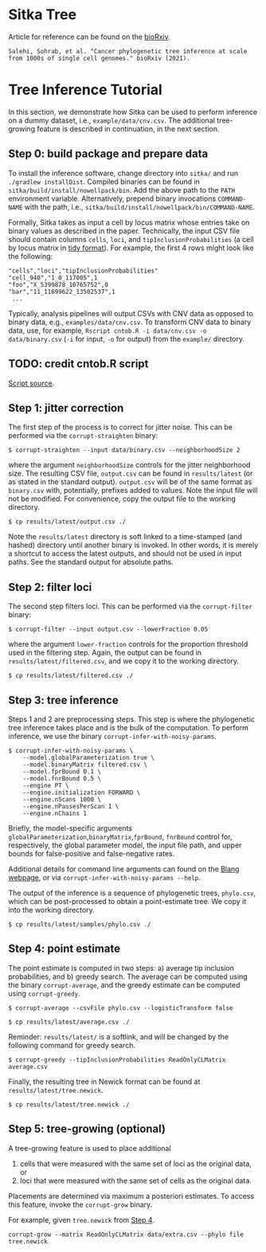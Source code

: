 # Sitka Tree
Article for reference can be found on the [bioRxiv](https://www.biorxiv.org/content/10.1101/2020.05.06.058180v2).
```
Salehi, Sohrab, et al. "Cancer phylogenetic tree inference at scale from 1000s of single cell genomes." bioRxiv (2021).
```

# Tree Inference Tutorial
In this section, we demonstrate how Sitka can be used to perform inference on a dummy dataset, i.e., `example/data/cnv.csv`. The additional tree-growing feature is described in continuation, in the next section.

## Step 0: build package and prepare data
To install the inference software, change directory into `sitka/` and run `./gradlew installDist`. Compiled binaries can be found in `sitka/build/install/nowellpack/bin`. Add the above path to the `PATH` environment variable. Alternatively, prepend binary invocations `COMMAND-NAME` with the path, i.e., `sitka/build/install/nowellpack/bin/COMMAND-NAME`.

Formally, Sitka takes as input a cell by locus matrix whose entries take on binary values as described in the paper. Technically, the input CSV file should contain columns `cells`, `loci`, and `tipInclusionProbabilities` (a cell by locus matrix in [tidy format](https://vita.had.co.nz/papers/tidy-data.html)). For example, the first 4 rows might look like the following:
```
"cells","loci","tipInclusionProbabilities"
"cell_940","1_0_117005",1
"foo","X_5399878_10765752",0
"bar","11_11699622_13502537",1
 ...
```

Typically, analysis pipelines will output CSVs with CNV data as opposed to binary data, e.g., `examples/data/cnv.csv`. To transform CNV data to binary data, use, for example, `Rscript cntob.R -i data/cnv.csv -o data/binary.csv` (`-i` for input, `-o` for output) from the `example/` directory. 
## TODO: credit cntob.R script
[Script source](https://github.com/molonc/corrupt_tree/blob/locusengin/src/cn_to_binary.R).

## Step 1: jitter correction
The first step of the process is to correct for jitter noise. This can be performed via the `corrupt-straighten` binary:
```
$ corrupt-straighten --input data/binary.csv --neighborhoodSize 2
```
where the argument `neighborhoodSize` controls for the jitter neighborhood size.
The resulting CSV file, `output.csv` can be found in `results/latest` (or as stated in the standard output).
`output.csv` will be of the same format as `binary.csv` with, potentially, prefixes added to values. Note the input file will not be modified.
For convenience, copy the output file to the working directory. 
```
$ cp results/latest/output.csv ./
```
Note the `results/latest` directory is soft linked to a time-stamped (and hashed) directory until another binary is invoked. In other words, it is merely a shortcut to access the latest outputs, and should not be used in input paths. See the standard output for absolute paths.

## Step 2: filter loci
The second step filters loci. This can be performed via the `corrupt-filter` binary:
```
$ corrupt-filter --input output.csv --lowerFraction 0.05
```
where the argument `lower-fraction` controls for the proportion threshold used in the filtering step.
Again, the output can be found in `results/latest/filtered.csv`, and we copy it to the working directory.
```
$ cp results/latest/filtered.csv ./
```

## Step 3: tree inference
Steps 1 and 2 are preprocessing steps. This step is where the phylogenetic tree inference takes place and is the bulk of the computation. To perform inference, we use the binary `corrupt-infer-with-noisy-params`.
```
$ corrupt-infer-with-noisy-params \
    --model.globalParameterization true \
    --model.binaryMatrix filtered.csv \
    --model.fprBound 0.1 \
    --model.fnrBound 0.5 \
    --engine PT \
    --engine.initialization FORWARD \
    --engine.nScans 1000 \
    --engine.nPassesPerScan 1 \
    --engine.nChains 1
```
Briefly, the model-specific arguments `globalParameterization`,`binaryMatrix`,`fprBound`, `fnrBound` control for, respectively, the global parameter model, the input file path, and upper bounds for false-positive and false-negative rates.

Additional details for command line arguments can found on the [Blang webpage](https://www.stat.ubc.ca/~bouchard/blang/), or via `corrupt-infer-with-noisy-params --help`.

The output of the inference is a sequence of phylogenetic trees, `phylo.csv`, which can be post-processed to obtain a point-estimate tree. We copy it into the working directory.
```
$ cp results/latest/samples/phylo.csv ./
```

## Step 4: point estimate
The point estimate is computed in two steps: a) average tip inclusion probabilities, and b) greedy search. The average can be computed using the binary `corrupt-average`, and the greedy estimate can be computed using `corrupt-greedy`. 
```
$ corrupt-average --csvFile phylo.csv --logisticTransform false
```

```
$ cp results/latest/average.csv ./
```

Reminder: `results/latest/` is a softlink, and will be changed by the following command for greedy search.

```
$ corrupt-greedy --tipInclusionProbabilities ReadOnlyCLMatrix average.csv
```

Finally, the resulting tree in Newick format can be found at `results/latest/tree.newick`.

```
$ cp results/latest/tree.newick ./
```

## Step 5: tree-growing (optional)

A tree-growing feature is used to place additional
1. cells that were measured with the same set of loci as the original data, or
2. loci that were measured with the same set of cells as the original data.

Placements are determined via maximum a posteriori estimates. To access this feature, invoke the `corrupt-grow` binary.

For example, given `tree.newick` from [Step 4](##step-4:-point-estimate).

```
corrupt-grow --matrix ReadOnlyCLMatrix data/extra.csv --phylo file tree.newick
```